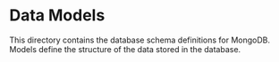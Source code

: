 # Data Models

This directory contains the database schema definitions for MongoDB.
Models define the structure of the data stored in the database.
